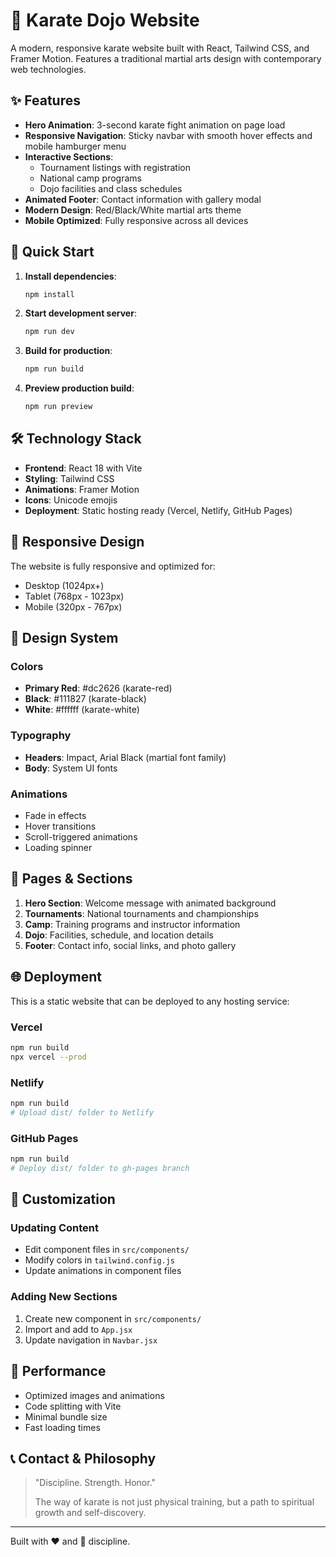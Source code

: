 # 🥋 Karate Dojo Website

A modern, responsive karate website built with React, Tailwind CSS, and Framer Motion. Features a traditional martial arts design with contemporary web technologies.

## ✨ Features

- **Hero Animation**: 3-second karate fight animation on page load
- **Responsive Navigation**: Sticky navbar with smooth hover effects and mobile hamburger menu
- **Interactive Sections**:
  - Tournament listings with registration
  - National camp programs
  - Dojo facilities and class schedules
- **Animated Footer**: Contact information with gallery modal
- **Modern Design**: Red/Black/White martial arts theme
- **Mobile Optimized**: Fully responsive across all devices

## 🚀 Quick Start

1. **Install dependencies**:
   ```bash
   npm install
   ```

2. **Start development server**:
   ```bash
   npm run dev
   ```

3. **Build for production**:
   ```bash
   npm run build
   ```

4. **Preview production build**:
   ```bash
   npm run preview
   ```

## 🛠️ Technology Stack

- **Frontend**: React 18 with Vite
- **Styling**: Tailwind CSS
- **Animations**: Framer Motion
- **Icons**: Unicode emojis
- **Deployment**: Static hosting ready (Vercel, Netlify, GitHub Pages)

## 📱 Responsive Design

The website is fully responsive and optimized for:
- Desktop (1024px+)
- Tablet (768px - 1023px)
- Mobile (320px - 767px)

## 🎨 Design System

### Colors
- **Primary Red**: #dc2626 (karate-red)
- **Black**: #111827 (karate-black)
- **White**: #ffffff (karate-white)

### Typography
- **Headers**: Impact, Arial Black (martial font family)
- **Body**: System UI fonts

### Animations
- Fade in effects
- Hover transitions
- Scroll-triggered animations
- Loading spinner

## 📄 Pages & Sections

1. **Hero Section**: Welcome message with animated background
2. **Tournaments**: National tournaments and championships
3. **Camp**: Training programs and instructor information
4. **Dojo**: Facilities, schedule, and location details
5. **Footer**: Contact info, social links, and photo gallery

## 🌐 Deployment

This is a static website that can be deployed to any hosting service:

### Vercel
```bash
npm run build
npx vercel --prod
```

### Netlify
```bash
npm run build
# Upload dist/ folder to Netlify
```

### GitHub Pages
```bash
npm run build
# Deploy dist/ folder to gh-pages branch
```

## 📝 Customization

### Updating Content
- Edit component files in `src/components/`
- Modify colors in `tailwind.config.js`
- Update animations in component files

### Adding New Sections
1. Create new component in `src/components/`
2. Import and add to `App.jsx`
3. Update navigation in `Navbar.jsx`

## 🎯 Performance

- Optimized images and animations
- Code splitting with Vite
- Minimal bundle size
- Fast loading times

## 📞 Contact & Philosophy

> "Discipline. Strength. Honor."
> 
> The way of karate is not just physical training, but a path to spiritual growth and self-discovery.

---

Built with ❤️ and 🥋 discipline.
